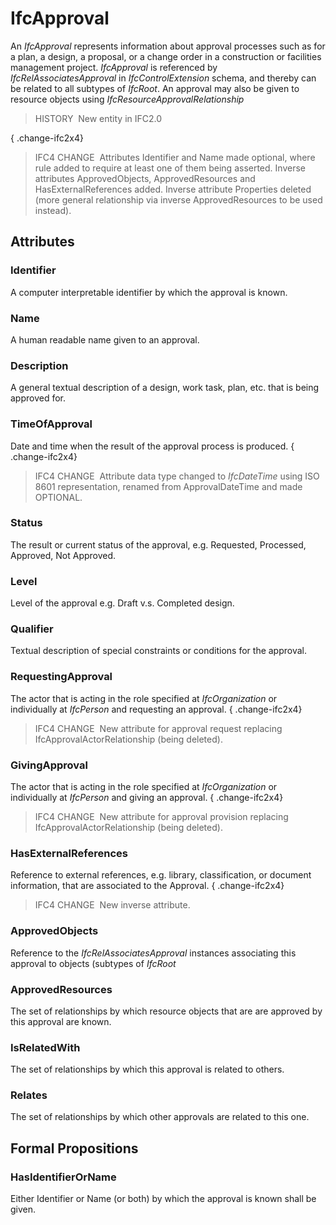 # IfcApproval

An _IfcApproval_ represents information about approval processes such as for a plan, a design, a proposal, or a change order in a construction or facilities management project. _IfcApproval_ is referenced by _IfcRelAssociatesApproval_ in _IfcControlExtension_ schema, and thereby can be related to all subtypes of _IfcRoot_. An approval may also be given to resource objects using _IfcResourceApprovalRelationship_

> HISTORY&nbsp; New entity in IFC2.0

{ .change-ifc2x4}
> IFC4 CHANGE&nbsp; Attributes Identifier and Name made optional, where rule added to require at least one of them being asserted. Inverse attributes ApprovedObjects, ApprovedResources and HasExternalReferences added. Inverse attribute Properties deleted (more general relationship via inverse ApprovedResources to be used instead).

## Attributes

### Identifier
A computer interpretable identifier by which the approval is known.

### Name
A human readable name given to an approval.

### Description
A general textual description of a design, work task, plan, etc. that is being approved for.

### TimeOfApproval
Date and time when the result of the approval process is produced.
{ .change-ifc2x4}
> IFC4 CHANGE&nbsp; Attribute data type changed to _IfcDateTime_ using ISO 8601 representation, renamed from ApprovalDateTime and made OPTIONAL.

### Status
The result or current status of the approval, e.g. Requested, Processed, Approved, Not Approved.

### Level
Level of the approval e.g. Draft v.s. Completed design.

### Qualifier
Textual description of special constraints or conditions for the approval.

### RequestingApproval
The actor that is acting in the role specified at _IfcOrganization_ or individually at _IfcPerson_ and requesting an approval.
{ .change-ifc2x4}
> IFC4 CHANGE&nbsp; New attribute for approval request replacing IfcApprovalActorRelationship (being deleted).

### GivingApproval
The actor that is acting in the role specified at _IfcOrganization_ or individually at _IfcPerson_ and giving an approval.
{ .change-ifc2x4}
> IFC4 CHANGE&nbsp; New attribute for approval provision replacing IfcApprovalActorRelationship (being deleted).

### HasExternalReferences
Reference to external references, e.g. library, classification, or document information, that are associated to the Approval.
{ .change-ifc2x4}
> IFC4 CHANGE&nbsp; New inverse attribute.

### ApprovedObjects
Reference to the _IfcRelAssociatesApproval_ instances associating this approval to objects (subtypes of _IfcRoot_

### ApprovedResources
The set of relationships by which resource objects that are are approved by this approval are known.

### IsRelatedWith
The set of relationships by which this approval is related to others.

### Relates
The set of relationships by which other approvals are related to this one.

## Formal Propositions

### HasIdentifierOrName
Either Identifier or Name (or both) by which the approval is known shall be given.
